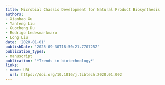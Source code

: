 ```yaml
---
title: Microbial Chassis Development for Natural Product Biosynthesis
authors:
- Xianhao Xu
- Yanfeng Liu
- Guocheng Du
- Rodrigo Ledesma‐Amaro
- Long Liu
date: '2020-01-01'
publishDate: '2025-09-30T18:50:21.770725Z'
publication_types:
- manuscript
publication: '*Trends in biotechnology*'
links:
- name: URL
  url: https://doi.org/10.1016/j.tibtech.2020.01.002
---
```

